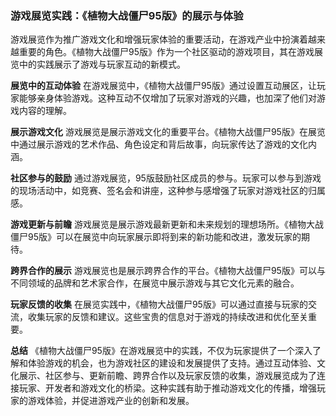 ### 游戏展览实践：《植物大战僵尸95版》的展示与体验

游戏展览作为推广游戏文化和增强玩家体验的重要活动，在游戏产业中扮演着越来越重要的角色。《植物大战僵尸95版》作为一个社区驱动的游戏项目，其在游戏展览中的实践展示了游戏与玩家互动的新模式。

**展览中的互动体验**
在游戏展览中，《植物大战僵尸95版》通过设置互动展区，让玩家能够亲身体验游戏。这种互动不仅增加了玩家对游戏的兴趣，也加深了他们对游戏内容的理解。

**展示游戏文化**
游戏展览是展示游戏文化的重要平台。《植物大战僵尸95版》在展览中通过展示游戏的艺术作品、角色设定和背后故事，向玩家传达了游戏的文化内涵。

**社区参与的鼓励**
通过游戏展览，95版鼓励社区成员的参与。玩家可以参与到游戏的现场活动中，如竞赛、签名会和讲座，这种参与感增强了玩家对游戏社区的归属感。

**游戏更新与前瞻**
游戏展览是展示游戏最新更新和未来规划的理想场所。《植物大战僵尸95版》可以在展览中向玩家展示即将到来的新功能和改进，激发玩家的期待。

**跨界合作的展示**
游戏展览也是展示跨界合作的平台。《植物大战僵尸95版》可以与不同领域的品牌和艺术家合作，在展览中展示游戏与其它文化元素的融合。

**玩家反馈的收集**
在展览实践中，《植物大战僵尸95版》可以通过直接与玩家的交流，收集玩家的反馈和建议。这些宝贵的信息对于游戏的持续改进和优化至关重要。

**总结**
《植物大战僵尸95版》在游戏展览中的实践，不仅为玩家提供了一个深入了解和体验游戏的机会，也为游戏社区的建设和发展提供了支持。通过互动体验、文化展示、社区参与、更新前瞻、跨界合作以及玩家反馈的收集，游戏展览成为了连接玩家、开发者和游戏文化的桥梁。这种实践有助于推动游戏文化的传播，增强玩家的游戏体验，并促进游戏产业的创新和发展。